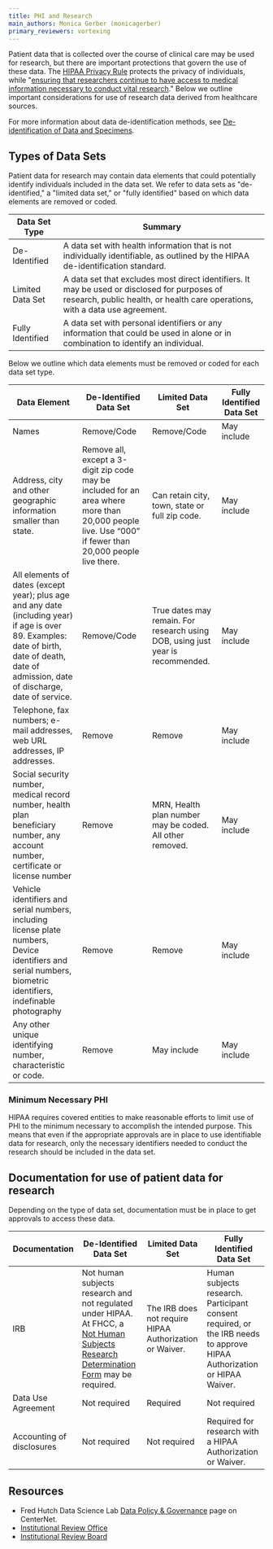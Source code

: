 ```yaml
---
title: PHI and Research 
main_authors: Monica Gerber (monicagerber)
primary_reviewers: vortexing
---
```


Patient data that is collected over the course of clinical care may be used for research, but there are important protections that govern the use of these data. The [HIPAA Privacy Rule](https://www.hhs.gov/hipaa/for-professionals/privacy/laws-regulations/index.html) protects the privacy of individuals, while "[ensuring that researchers continue to have access to medical information necessary to conduct vital research](https://www.hhs.gov/hipaa/for-professionals/special-topics/research/index.html)." Below we outline important considerations for use of research data derived from healthcare sources.

For more information about data de-identification methods, see [De-identification of Data and Specimens](/datascience/deidentification/). 

## Types of Data Sets

Patient data for research may contain data elements that could potentially identify individuals included in the data set. We refer to data sets as "de-identified," a "limited data set," or "fully identified" based on which data elements are removed or coded. 

| Data Set Type | Summary    |
| ------------- | ---------- |
| De-Identified | A data set with health information that is not individually identifiable, as outlined by the HIPAA de-identification standard. |
| Limited Data Set | A data set that excludes most direct identifiers. It may be used or disclosed for purposes of research, public health, or health care operations, with a data use agreement. |
| Fully Identified | A data set with personal identifiers or any information that could be used in alone or in combination to identify an individual. | 

Below we outline which data elements must be removed or coded for each data set type.

| Data Element      | De-Identified Data Set | Limited Data Set  | Fully Identified Data Set |
| ----------------- | ---------------------- | ----------------- | ------------------------- |
| Names             | Remove/Code            | Remove/Code       | May include               |
| Address, city and other geographic information smaller than state.    | Remove all, except a 3-digit zip code may be included for an area where more than 20,000 people live. Use “000” if fewer than 20,000 people live there.        | Can retain city, town, state or full zip code.| May include |
| All elements of dates (except year); plus age and any date (including year) if age is over 89. Examples: date of birth, date of death, date of admission, date of discharge, date of service.         | Remove/Code            | True dates may remain. For research using DOB, using just year is recommended.      |  May include                |
| Telephone, fax numbers; e-mail addresses, web URL addresses, IP addresses.            | Remove            | Remove      |  May include                |
| Social security number, medical record number, health plan beneficiary number, any account number, certificate or license number             | Remove           | MRN, Health plan number may be coded. All other removed.      |  May include                |
| Vehicle identifiers and serial numbers, including license plate numbers, Device identifiers and serial numbers, biometric identifiers, indefinable photography           | Remove           | Remove    | May include                |
| Any other unique identifying number, characteristic or code.             | Remove            | May include     |  May include                |

### Minimum Necessary PHI

HIPAA requires covered entities to make reasonable efforts to limit use of PHI to the minimum necessary to accomplish the intended purpose. This means that even if the appropriate approvals are in place to use identifiable data for research, only the necessary identifiers needed to conduct the research should be included in the data set. 

## Documentation for use of patient data for research

Depending on the type of data set, documentation must be in place to get approvals to access these data.

| Documentation     | De-Identified Data Set | Limited Data Set |  Fully Identified Data Set |
| ----------------- | ---------------------- | -----------------| -------------------------- |
| IRB               | Not human subjects research and not regulated under HIPAA. At FHCC, a [Not Human Subjects Research Determination Form](https://centernet.fredhutch.org/u/irb/submissions-to-the-irb/research-not-involving-human-subjects.html) may be required. | The IRB does not require HIPAA Authorization or Waiver.      | Human subjects research. Participant consent required, or the IRB needs to approve HIPAA Authorization or HIPAA Waiver.      |
| Data Use Agreement | Not required | Required | Not required | 
| Accounting of disclosures | Not required | Not required | Required for research with a HIPAA Authorization or Waiver. |

## Resources

- Fred Hutch Data Science Lab [Data Policy & Governance](https://centernet.fredhutch.org/u/data-science-lab/data-governance.html) page on CenterNet.
- [Institutional Review Office](https://centernet.fredhutch.org/u/iro.html)
- [Institutional Review Board](https://centernet.fredhutch.org/u/irb.html)